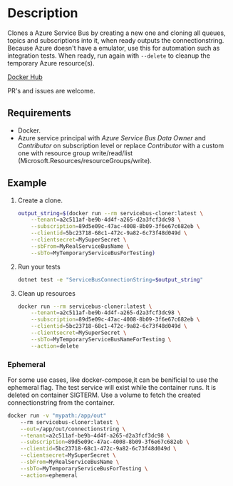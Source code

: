 # Description

Clones a Azure Service Bus by creating a new one and cloning all queues, topics and subscriptions into it, when ready outputs the connectionstring.
Because Azure doesn't have a emulator, use this for automation such as integration tests.
When ready, run again with `--delete` to cleanup the temporary Azure resource(s).

[Docker Hub](https://hub.docker.com/r/mvk0/servicebus-cloner)

PR's and issues are welcome.

## Requirements

- Docker.
- Azure service principal with _Azure Service Bus Data Owner_ and _Contributor_ on subscription level or replace _Contributor_ with a custom one with resource group write/read/list (Microsoft.Resources/resourceGroups/write).

## Example

1. Create a clone.

    ```bash
    output_string=$(docker run --rm servicebus-cloner:latest \
        --tenant=a2c511af-be9b-4d4f-a265-d2a3fcf3dc98 \
        --subscription=89d5e09c-47ac-4008-8b09-3f6e67c682eb \
        --clientid=5bc23718-68c1-472c-9a82-6c73f48d049d \
        --clientsecret=MySuperSecret \
        --sbFrom=MyRealServiceBusName \
        --sbTo=MyTemporaryServiceBusForTesting)
    ```

2. Run your tests

    ```bash
    dotnet test -e "ServiceBusConnectionString=$output_string"
    ```

3. Clean up resources

    ```bash
    docker run --rm servicebus-cloner:latest \
        --tenant=a2c511af-be9b-4d4f-a265-d2a3fcf3dc98 \
        --subscription=89d5e09c-47ac-4008-8b09-3f6e67c682eb \
        --clientid=5bc23718-68c1-472c-9a82-6c73f48d049d \
        --clientsecret=MySuperSecret \
        --sbTo=MyTemporaryServiceBusNameForTesting \
        --action=delete
    ```

### Ephemeral

For some use cases, like docker-compose,it can be benificial to use the ephemeral flag.
The test service will exist while the container runs. It is deleted on container SIGTERM.
Use a volume to fetch the created connectionstring from the container.

```bash
docker run -v "mypath:/app/out" 
    --rm servicebus-cloner:latest \
    --out=/app/out/connectionstring \
    --tenant=a2c511af-be9b-4d4f-a265-d2a3fcf3dc98 \
    --subscription=89d5e09c-47ac-4008-8b09-3f6e67c682eb \
    --clientid=5bc23718-68c1-472c-9a82-6c73f48d049d \
    --clientsecret=MySuperSecret \
    --sbFrom=MyRealServiceBusName \
    --sbTo=MyTemporaryServiceBusForTesting \
    --action=ephemeral
```
